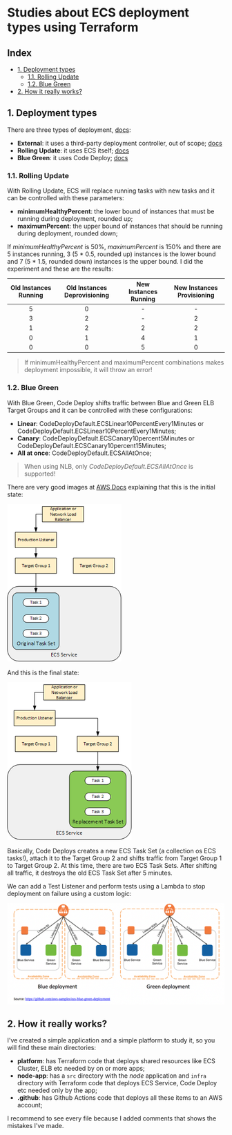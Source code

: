 <!-- omit from toc -->
# Studies about ECS deployment types using Terraform

<!-- omit from toc -->
## Index

- [1. Deployment types](#1-deployment-types)
  - [1.1. Rolling Update](#11-rolling-update)
  - [1.2. Blue Green](#12-blue-green)
- [2. How it really works?](#2-how-it-really-works)

## 1. Deployment types

There are three types of deployment, [docs](https://docs.aws.amazon.com/AmazonECS/latest/developerguide/deployment-types.html):

- **External**: it uses a third-party deployment controller, out of scope; [docs](https://docs.aws.amazon.com/AmazonECS/latest/developerguide/deployment-type-external.html)
- **Rolling Update**: it uses ECS itself; [docs](https://docs.aws.amazon.com/AmazonECS/latest/developerguide/deployment-type-ecs.html)
- **Blue Green**: it uses Code Deploy; [docs](https://docs.aws.amazon.com/AmazonECS/latest/developerguide/deployment-type-bluegreen.html)

### 1.1. Rolling Update

With Rolling Update, ECS will replace running tasks with new tasks and it can be controlled with these parameters:

- **minimumHealthyPercent**: the lower bound of instances that must be running during deployment, rounded up;
- **maximumPercent**: the upper bound of instances that should be running during deployment, rounded down;

If *minimumHealthyPercent* is 50%, *maximumPercent* is 150% and there are 5 instances running, 3 (5 * 0.5, rounded up) instances is the lower bound and 7 (5 * 1.5, rounded down) instances is the upper bound. I did the experiment and these are the results:

| Old Instances Running | Old Instances Deprovisioning | New Instances Running | New Instances Provisioning |
| :-------------------: | :--------------------------: | :-------------------: | :------------------------: |
|           5           |              0               |           -           |             -              |
|           3           |              2               |           -           |             2              |
|           1           |              2               |           2           |             2              |
|           0           |              1               |           4           |             1              |
|           0           |              0               |           5           |             0              |

> If minimumHealthyPercent and maximumPercent combinations makes deployment impossible, it will throw an error!

### 1.2. Blue Green

With Blue Green, Code Deploy shifts traffic between Blue and Green ELB Target Groups and it can be controlled with these configurations:

- **Linear**: CodeDeployDefault.ECSLinear10PercentEvery1Minutes or CodeDeployDefault.ECSLinear10PercentEvery1Minutes;
- **Canary**: CodeDeployDefault.ECSCanary10percent5Minutes or CodeDeployDefault.ECSCanary10percent15Minutes;
- **All at once**: CodeDeployDefault.ECSAllAtOnce;

> When using NLB, only *CodeDeployDefault.ECSAllAtOnce* is supported!

There are very good images at [AWS Docs](https://docs.aws.amazon.com/codedeploy/latest/userguide/tutorial-ecs-deployment.html) explaining that this is the initial state:

![](resources/2023-06-17-19-30-51.png)

And this is the final state:

![](resources/2023-06-17-19-31-08.png)

Basically, Code Deploys creates a new ECS Task Set (a collection os ECS tasks!), attach it to the Target Group 2 and shifts traffic from Target Group 1 to Target Group 2. At this time, there are two ECS Task Sets. After shifting all traffic, it destroys the old ECS Task Set after 5 minutes.

We can add a Test Listener and perform tests using a Lambda to stop deployment on failure using a custom logic:

![](resources/2023-06-19-12-29-07.png)

## 2. How it really works?

I've created a simple application and a simple platform to study it, so you will find these main directories:

- **platform**: has Terraform code that deploys shared resources like ECS Cluster, ELB etc needed by on or more apps;
- **node-app**: has a `src` directory with the *node* application and `infra` directory with Terraform code that deploys ECS Service, Code Deploy etc needed only by the app;
- **.github**: has Github Actions code that deploys all these items to an AWS account;

I recommend to see every file because I added comments that shows the mistakes I've made.
